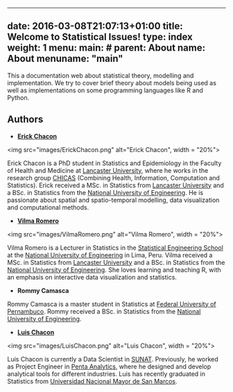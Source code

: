
---
date: 2016-03-08T21:07:13+01:00
title: Welcome to Statistical Issues!
type: index
weight: 1
menu:
  main:
    # parent: About
    name: About
menuname: "main"
---

This a documentation web about statistical theory, modelling and implementation. We try to cover brief theory about models being used as well as implementations on some programming languages like R and Python.

## Authors

- [**Erick Chacon**](https://erickchacon.github.io)

<img src="images/ErickChacon.png" alt="Erick Chacon", width = "20%"> 

Erick Chacon is a PhD student in Statistics and Epidemiology in the Faculty of Health and Medicine at [Lancaster University](http://www.lancaster.ac.uk), where he works in the research group [CHICAS](http://chicas.lancaster-university.uk) (Combining Health, Information, Computation and Statistics). Erick received a MSc. in Statistics from [Lancaster University](http://www.lancaster.ac.uk) and a BSc. in Statistics from the [National University of Engineering](http://www.uni.edu.pe). He is passionate about spatial and spatio-temporal modelling, data visualization and computational methods.  

- [**Vilma Romero**](https://vilmaromero.github.io)

<img src="images/VilmaRomero.png" alt="Vilma Romero", width = "20%">

Vilma Romero is a Lecturer in Statistics in the [Statistical Engineering School](http://www.fieecs.uni.edu.pe/pregrado_estadistica.html) at the [National University of Engineering](http://www.uni.edu.pe) in Lima, Peru. Vilma received a MSc. in Statistics from [Lancaster University](http://www.lancaster.ac.uk) and a BSc. in Statistics from the [National University of Engineering](http://www.uni.edu.pe). She loves learning and teaching R, with an emphasis on interactive data visualization and statistics.

- **Rommy Camasca**

Rommy Camasca is a master student in Statistics at [Federal University of Pernambuco](https://www.ufpe.br). Rommy received a BSc. in Statistics from the [National University of Engineering](http://www.uni.edu.pe).

- [**Luis Chacon**](https://www.linkedin.com/in/luis-chacon-unmsm/)

<img src="images/LuisChacon.png" alt="Luis Chacon", width = "20%">

Luis Chacon is currently a Data Scientist in [SUNAT](http://www.sunat.gob.pe). Previously, he worked as Project Engineer in [Penta Analytics](http://www.analytics.cl/nosotros-peru/), where he designed and develop analytical tools for different industries. Luis has recently graduated in Statistics from [Universidad Nacional Mayor de San Marcos](http://www.unmsm.edu.pe).